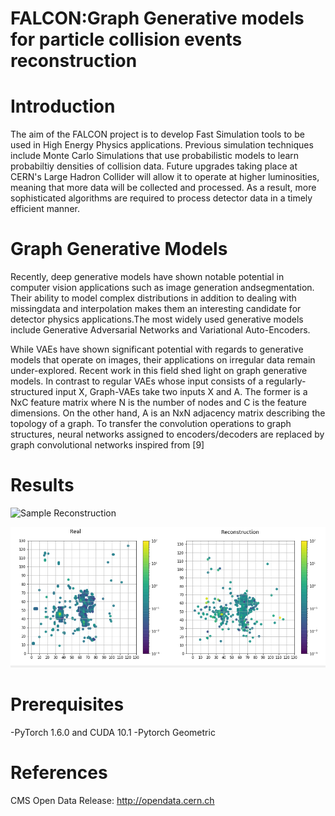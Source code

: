 # FALCON:Graph Generative models for particle collision events reconstruction

# Introduction 
The aim of the FALCON project is to develop Fast Simulation tools to be used in High Energy Physics applications. Previous simulation techniques include Monte Carlo Simulations 
that use probabilistic models to learn probabiltiy densities of collision data. Future upgrades taking place at CERN's Large Hadron Collider will allow it to operate at higher 
luminosities, meaning that more data will be collected and processed. As a result, more sophisticated algorithms are required to process detector data in a timely efficient manner. 

# Graph Generative Models
Recently, deep generative models have shown notable potential in computer vision applications such as image generation andsegmentation. Their ability to model complex distributions
in addition to dealing with missingdata and interpolation makes them an interesting candidate for detector physics applications.The most widely used generative models include 
Generative Adversarial Networks and Variational Auto-Encoders. 

While VAEs have shown significant potential with regards to generative models that operate
on images, their applications on irregular data remain under-explored. Recent work in this
field shed light on graph generative models. In contrast to regular VAEs whose input consists
of a regularly-structured input X, Graph-VAEs take two inputs X and A. The former is a NxC
feature matrix where N is the number of nodes and C is the feature dimensions. On the other
hand, A is an NxN adjacency matrix describing the topology of a graph. To transfer the
convolution operations to graph structures, neural networks assigned to encoders/decoders
are replaced by graph convolutional networks inspired from [9]

# Results

![Sample Reconstruction](https://github.com/ahariri13/DeepFalcon/GNN_for_Fast_Detector_Simulation_Ali_Hariri/master/pract_img.png)

![Sample Reconstruction2](https://github.com/ahariri13/FALCON/blob/master/rec2.PNG)

# Prerequisites 

-PyTorch 1.6.0 and CUDA 10.1
-Pytorch Geometric 

# References 
CMS Open Data Release: http://opendata.cern.ch
